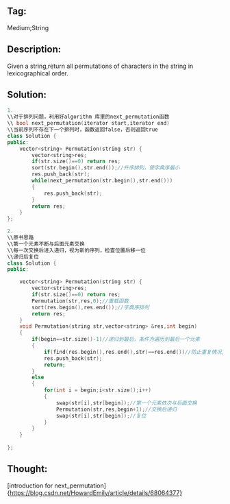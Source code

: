 ## Tag:
Medium;String
## Description:
Given a string,return all permutations of characters in the string in lexicographical order.
## Solution:
```c++
1.
\\对于排列问题，利用好algorithm 库里的next_permutation函数
\\ bool next_permutation(iterator start,iterator end)
\\当前序列不存在下一个排列时，函数返回false，否则返回true
class Solution {
public:
    vector<string> Permutation(string str) {
        vector<string>res;
        if(str.size()==0) return res;
        sort(str.begin(),str.end());//升序排列，使字典序最小
        res.push_back(str);
        while(next_permutation(str.begin(),str.end()))
        {
            res.push_back(str);
        }
        return res;
    } 
};

2.
\\原书思路
\\第一个元素不断与后面元素交换
\\每一次交换后进入递归，视为新的序列，检查位置后移一位
\\递归后复位
class Solution {
public:

    vector<string> Permutation(string str) {
        vector<string>res;
        if(str.size()==0) return res;
        Permutation(str,res,0);//重载函数
        sort(res.begin(),res.end());//字典序排列
        return res;
    }
    void Permutation(string str,vector<string> &res,int begin)
    {
        if(begin==str.size()-1)//递归到最后，条件为遍历到最后一个元素
        {
            if(find(res.begin(),res.end(),str)==res.end())//防止重复情况,只有在当前序列唯一的时候才入栈
            res.push_back(str);
            return;
        }
        else
        {
            for(int i = begin;i<str.size();i++)
            {
                swap(str[i],str[begin]);//第一个元素依次与后面交换
                Permutation(str,res,begin+1);//交换后递归
                swap(str[i],str[begin]);//复位
            }
        }
    }
    
};
```
## Thought:
[introduction for next_permutation]{https://blog.csdn.net/HowardEmily/article/details/68064377}
